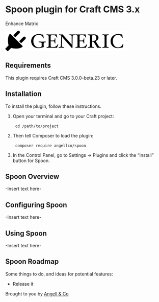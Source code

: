 # Spoon plugin for Craft CMS 3.x

Enhance Matrix

![Screenshot](resources/img/plugin-logo.png)

## Requirements

This plugin requires Craft CMS 3.0.0-beta.23 or later.

## Installation

To install the plugin, follow these instructions.

1. Open your terminal and go to your Craft project:

        cd /path/to/project

2. Then tell Composer to load the plugin:

        composer require angellco/spoon

3. In the Control Panel, go to Settings → Plugins and click the “Install” button for Spoon.

## Spoon Overview

-Insert text here-

## Configuring Spoon

-Insert text here-

## Using Spoon

-Insert text here-

## Spoon Roadmap

Some things to do, and ideas for potential features:

* Release it

Brought to you by [Angell & Co](https://angell.io)
